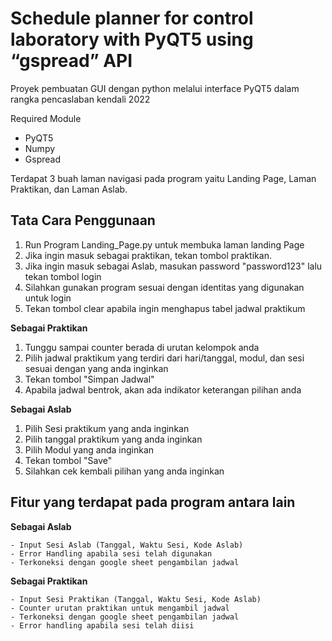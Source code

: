 # Schedule planner for control laboratory with PyQT5 using “gspread” API
Proyek pembuatan GUI dengan python melalui interface PyQT5 dalam rangka pencaslaban kendali 2022

Required Module
  - PyQT5
  - Numpy
  - Gspread

Terdapat 3 buah laman navigasi pada program yaitu Landing Page, Laman Praktikan, dan Laman Aslab.
## Tata Cara Penggunaan 
  1. Run Program Landing_Page.py untuk membuka laman landing Page
  2. Jika ingin masuk sebagai praktikan, tekan tombol praktikan. 
  3. Jika ingin masuk sebagai Aslab, masukan password "password123" lalu tekan tombol login
  4. Silahkan gunakan program sesuai dengan identitas yang digunakan untuk login
  5. Tekan tombol clear apabila ingin menghapus tabel jadwal praktikum
  
  **Sebagai Praktikan**
  
  1. Tunggu sampai counter berada di urutan kelompok anda
  2. Pilih jadwal praktikum yang terdiri dari hari/tanggal, modul, dan sesi sesuai dengan yang anda inginkan
  3. Tekan tombol "Simpan Jadwal"
  4. Apabila jadwal bentrok, akan ada indikator keterangan pilihan anda
  
  **Sebagai Aslab**
  
  1. Pilih Sesi praktikum yang anda inginkan
  2. Pilih tanggal praktikum yang anda inginkan
  3. Pilih Modul yang anda inginkan
  4. Tekan tombol "Save"
  5. Silahkan cek kembali pilihan yang anda inginkan
 
 ## Fitur yang terdapat pada program antara lain
 
  **Sebagai Aslab**
  
    - Input Sesi Aslab (Tanggal, Waktu Sesi, Kode Aslab)
    - Error Handling apabila sesi telah digunakan
    - Terkoneksi dengan google sheet pengambilan jadwal
  
  
  **Sebagai Praktikan**
  
    - Input Sesi Praktikan (Tanggal, Waktu Sesi, Kode Aslab)
    - Counter urutan praktikan untuk mengambil jadwal
    - Terkoneksi dengan google sheet pengambilan jadwal
    - Error handling apabila sesi telah diisi
    
  

